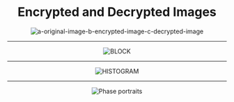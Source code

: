 <h1 align="center"> Encrypted and Decrypted Images </h1>

<div align="center">
    <img src="https://github.com/user-attachments/assets/6cdf3686-b001-452c-81ad-4bac05a76cf5" alt="a-original-image-b-encrypted-image-c-decrypted-image">
</div>

<hr>

<div align="center">
    <img src="https://github.com/user-attachments/assets/097d311a-8c1a-4da4-bf9f-4494059f2da4" alt="BLOCK">
</div>

<hr>

<div align="center">
    <img src="https://github.com/user-attachments/assets/cd358dd2-42fe-41b2-b937-90094fa15911" alt="HISTOGRAM">
</div>

<hr>

<div align="center">
    <img src="https://github.com/user-attachments/assets/e8d25db5-b125-4861-a129-dd6a2f5d16ff" alt="Phase portraits">
</div>
